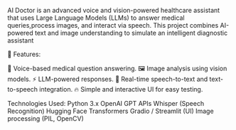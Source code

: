 AI Doctor  is an advanced voice and vision-powered healthcare assistant that uses Large Language Models (LLMs) to answer medical queries,process images, and interact via speech. 
This project combines AI-powered text and image understanding to simulate an intelligent diagnostic assistant

🚀 Features:

💬 Voice-based medical question answering.
🖼️ Image analysis using vision models.
⚡ LLM-powered responses.
🎤 Real-time speech-to-text and text-to-speech integration.
🔥 Simple and interactive UI for easy testing.


Technologies Used:
Python 3.x
OpenAI GPT APIs
Whisper (Speech Recognition)
Hugging Face Transformers
Gradio / Streamlit (UI)
Image processing (PIL, OpenCV)


